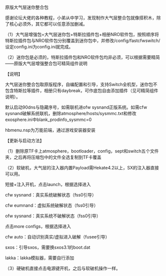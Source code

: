 原版大气层迷你整合包

感谢论坛大佬的各种教程，小弟从中学习，发现制作大气层整合包就像搭积木，除了核心必须外，其它都可以任意添加删减。

（1）大气层增强包=大气层迷你包+特斯拉插件包+相册NRO软件包，按照顺序将特斯拉插件包与NRO软件包分别覆盖到迷你包中，并修改/config/fastcfwswitch/设定config.ini为config.ini就完成。

（2）迷你包是必须的，特斯拉插件包和NRO软件包均非必须，可以根据需要精简——原版大气层增强整合包可精简组件说明

【说明】

大气层迷你整合包取原版程序，自编配置和引导，支持Switch全机型，迷你包不包含特斯拉等插件，相册只有daybreak，可作底包自由添加插件（见可精简组件说明）。

默认启动90dns与隐藏序号，如需联机进ofw sysnand正版系统。如需cfw sysnand破解系统联机，删除atmosphere/hosts/sysmmc.txt和修改exosphere.ini中blank_prodinfo_sysmmc=0

hbmenu.nsp为万能前端，通过游戏安装器安装

【更新与启动方法】

（1）删除原TF卡上atmosphere，bootloader，config，sept和switch五个文件夹，之后再将压缩包中的文件全选复制到TF卡覆盖

（2）软破机，大气层的注入器内置Payload需Hekate4.2以上，SX的注入器直接可以用。

短接+注入开机，点击launch，根据选择进入

cfw sysnand：真实系统破解状态（fss0引导）

cfw eumnand：虚拟系统破解状态（fss0引导）

ofw sysnand：真实系统不破解状态（fss0引导）

点击more configs，根据选择进入

cfw auto：自动识别真实/虚拟进入破解（fusee引导）

sxos：引导sxos，需要换sxos3.1的boot.dat

lakka：lakka模拟器，需要自行添加

（3）硬破机直接点击电源键开机，之后与软破机操作一样。
